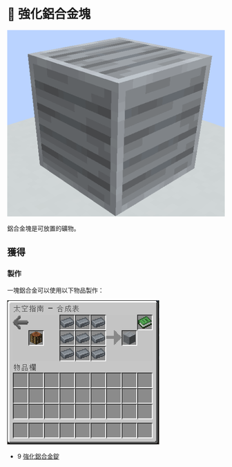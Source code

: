 # 💎 強化鋁合金塊

![](<../.gitbook/assets/image (227).png>)

鋁合金塊是可放置的礦物。

## 獲得

### 製作

一塊鋁合金可以使用以下物品製作：

![](<../.gitbook/assets/image (218) (1).png>)

* 9 [強化鋁合金錠](reinforced-aluminium-alloy-ingot.md)
